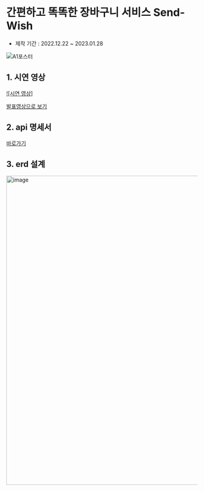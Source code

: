 # 간편하고 똑똑한 장바구니 서비스 Send-Wish 

* 제작 기간 : 2022.12.22 ~ 2023.01.28

![A1포스터](https://user-images.githubusercontent.com/64846408/215984066-6358dc5e-29f2-4542-a9b4-e89cdb0d1b51.png)

## 1. 시연 영상
[![시연 영상]](https://user-images.githubusercontent.com/96214306/215988388-8cd30df1-07b9-41d4-8fba-0d9aa4584e4c.mp4)

[발표영상으로 보기](https://youtu.be/iwOKAPlsYRA)


## 2. api 명세서
[바로가기](https://www.notion.so/SendWish-API-1598e455c5d4434f824f3c9c71d78137)

## 3. erd 설계
<img width="812" alt="image" src="https://user-images.githubusercontent.com/77164776/215989696-1e9705af-ad32-4a1e-9e68-f961a9280c27.png">

